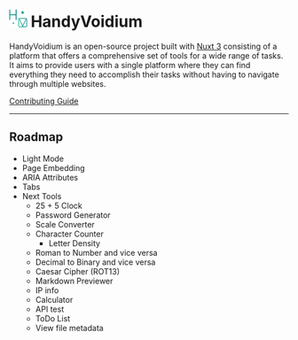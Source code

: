 # ![Logo](/public/favicon-32x32.png) HandyVoidium

HandyVoidium is an open-source project built with [Nuxt 3](https://nuxt.com/) consisting of a platform that offers a comprehensive set of tools for a wide range of tasks. It aims to provide users with a single platform where they can find everything they need to accomplish their tasks without having to navigate through multiple websites.

[Contributing Guide](/CONTRIBUTING.md)

---

## Roadmap

- Light Mode
- Page Embedding
- ARIA Attributes
- Tabs
- Next Tools
  - 25 + 5 Clock
  - Password Generator
  - Scale Converter
  - Character Counter
    - Letter Density
  - Roman to Number and vice versa
  - Decimal to Binary and vice versa
  - Caesar Cipher (ROT13)
  - Markdown Previewer
  - IP info
  - Calculator
  - API test
  - ToDo List
  - View file metadata
